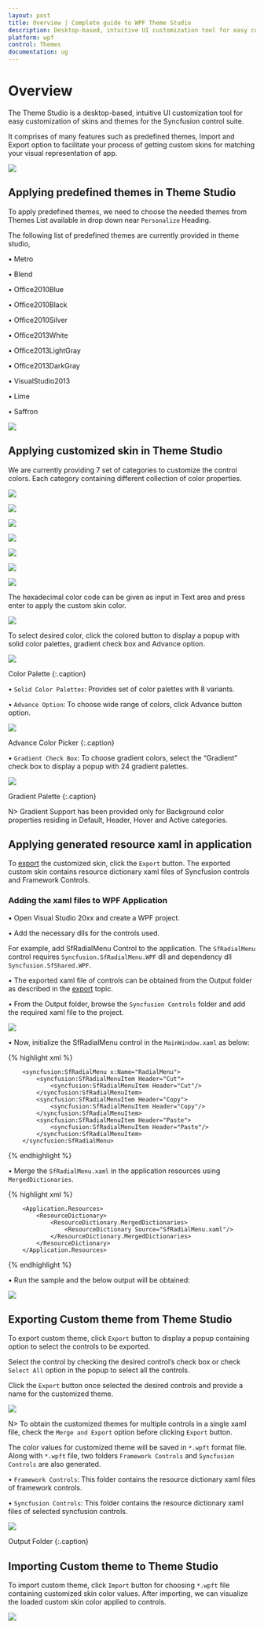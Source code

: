 ```yaml
---
layout: post
title: Overview | Complete guide to WPF Theme Studio 
description: Desktop-based, intuitive UI customization tool for easy customization of skins and themes for the Syncfusion control suite
platform: wpf
control: Themes
documentation: ug
---
```


# Overview

The Theme Studio is a desktop-based, intuitive UI customization tool for easy customization of skins and themes for the Syncfusion control suite.

It comprises of many features such as predefined themes, Import and Export option to facilitate your process of getting custom skins for matching your visual representation of app.

![](ThemeStudio_images/ThemeStudio_img1.png)


## Applying predefined themes in Theme Studio

To apply predefined themes, we need to choose the needed themes from Themes List available in drop down near `Personalize` Heading. 

The following list of predefined themes are currently provided in theme studio,

•	Metro

•	Blend

•	Office2010Blue

•	Office2010Black

•	Office2010Silver

•	Office2013White

•	Office2013LightGray

•	Office2013DarkGray

•	VisualStudio2013

•	Lime

•	Saffron

![](ThemeStudio_images/ThemeStudio_img2.png)


## Applying customized skin in Theme Studio

We are currently providing 7 set of categories to customize the control colors. Each category containing different collection of color properties.

![](ThemeStudio_images/ThemeStudio_img3.png)


![](ThemeStudio_images/ThemeStudio_img4.png)


![](ThemeStudio_images/ThemeStudio_img5.png)


![](ThemeStudio_images/ThemeStudio_img6.png)


![](ThemeStudio_images/ThemeStudio_img7.png)


![](ThemeStudio_images/ThemeStudio_img8.png)


![](ThemeStudio_images/ThemeStudio_img9.png)


The hexadecimal color code can be given as input in Text area and press enter to apply the custom skin color.

![](ThemeStudio_images/ThemeStudio_img10.png)

To select desired color, click the colored button to display a popup with solid color palettes, gradient check box and Advance option.

![](ThemeStudio_images/ThemeStudio_img11.png)

Color Palette 
{:.caption}


•	`Solid Color Palettes`: Provides set of color palettes with 8 variants.

•	`Advance Option`: To choose wide range of colors, click Advance button option.

![](ThemeStudio_images/ThemeStudio_img12.png)

Advance Color Picker 
{:.caption}

•   `Gradient Check Box`: To choose gradient colors, select the “Gradient” check box to display a popup with 24 gradient palettes.

![](ThemeStudio_images/ThemeStudio_img13.png)

Gradient Palette 
{:.caption}

N> Gradient Support has been provided only for Background color properties residing in Default, Header, Hover and Active categories.

## Applying generated resource xaml in application

To [export](#exporting-custom-theme-from-theme-studio) the customized skin, click the `Export` button. The exported custom skin contains resource dictionary xaml files of Syncfusion controls and Framework Controls.

### Adding the xaml files to WPF Application

•	Open Visual Studio 20xx and create a WPF project.

•	Add the necessary dlls for the controls used.

For example, add SfRadialMenu Control to the application. The `SfRadialMenu` control requires `Syncfusion.SfRadialMenu.WPF` dll and dependency dll `Syncfusion.SfShared.WPF`.

•	The exported xaml file of controls can be obtained from the Output folder as described in the [export](#exporting-custom-theme-from-theme-studio) topic.

•	From the Output folder, browse the `Syncfusion Controls` folder and add the required xaml file to the project.

![](ThemeStudio_images/ThemeStudio_img14.png)


•	Now, initialize the SfRadialMenu control in the `MainWindow.xaml` as below:

{% highlight xml %}

        <syncfusion:SfRadialMenu x:Name="RadialMenu">
            <syncfusion:SfRadialMenuItem Header="Cut">
                <syncfusion:SfRadialMenuItem Header="Cut"/>
            </syncfusion:SfRadialMenuItem>
            <syncfusion:SfRadialMenuItem Header="Copy">
                <syncfusion:SfRadialMenuItem Header="Copy"/>
            </syncfusion:SfRadialMenuItem>
            <syncfusion:SfRadialMenuItem Header="Paste">
                <syncfusion:SfRadialMenuItem Header="Paste"/>
            </syncfusion:SfRadialMenuItem>
        </syncfusion:SfRadialMenu>

{% endhighlight %}

•	Merge the `SfRadialMenu.xaml` in the application resources using `MergedDictionaries`.

{% highlight xml %}

        <Application.Resources> 
    		<ResourceDictionary>
        		<ResourceDictionary.MergedDictionaries>
            		<ResourceDictionary Source="SfRadialMenu.xaml"/>
        		</ResourceDictionary.MergedDictionaries>
    		</ResourceDictionary>
		</Application.Resources>

{% endhighlight %}

•	Run the sample and the below output will be obtained:

![](ThemeStudio_images/ThemeStudio_img15.png)


## Exporting Custom theme from Theme Studio

To export custom theme, click `Export` button to display a popup containing option to select the controls to be exported. 

Select the control by checking the desired control’s check box or check `Select All` option in the popup to select all the controls. 

Click the `Export` button once selected the desired controls and provide a name for the customized theme. 

![](ThemeStudio_images/ThemeStudio_img16.png)


N> To obtain the customized themes for multiple controls in a single xaml file, check the `Merge and Export` option before clicking `Export` button.

The color values for customized theme will be saved in `*.wpft` format file. Along with `*.wpft` file, two folders `Framework Controls` and `Syncfusion Controls` are also generated.

•   `Framework Controls`: This folder contains the resource dictionary xaml files of framework controls.

•	`Syncfusion Controls`: This folder contains the resource dictionary xaml files of selected syncfusion controls.

![](ThemeStudio_images/ThemeStudio_img17.png)

Output Folder 
{:.caption}

## Importing Custom theme to Theme Studio

To import custom theme, click `Import` button for choosing `*.wpft` file containing customized skin color values. After importing, we can visualize the loaded custom skin color applied to controls.

![](ThemeStudio_images/ThemeStudio_img18.png)
